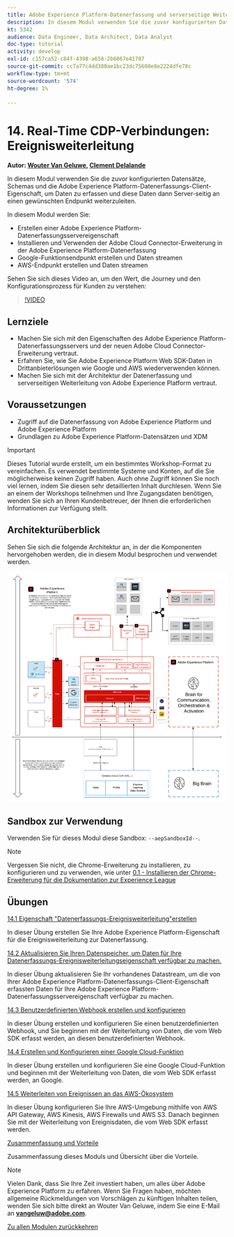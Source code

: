 ```yaml
---
title: Adobe Experience Platform-Datenerfassung und serverseitige Weiterleitung in Echtzeit
description: In diesem Modul verwenden Sie die zuvor konfigurierten Datensätze, Schemas und die Adobe Experience Platform-Datenerfassungsservereigenschaft, um Daten zu erfassen und diese Daten dann Server-seitig an einen gewünschten Endpunkt weiterzuleiten.
kt: 5342
audience: Data Engineer, Data Architect, Data Analyst
doc-type: tutorial
activity: develop
exl-id: c157ca52-c84f-4398-a658-2b6067e41707
source-git-commit: cc7a77c4dd380ae1bc23dc75608e8e2224dfe78c
workflow-type: tm+mt
source-wordcount: '574'
ht-degree: 1%

---
```


# 14. Real-Time CDP-Verbindungen: Ereignisweiterleitung

**Autor: [Wouter Van Geluwe](https://www.linkedin.com/in/woutervangeluwe/), [Clement Delalande](https://www.linkedin.com/in/clement-delalande/)**

In diesem Modul verwenden Sie die zuvor konfigurierten Datensätze, Schemas und die Adobe Experience Platform-Datenerfassungs-Client-Eigenschaft, um Daten zu erfassen und diese Daten dann Server-seitig an einen gewünschten Endpunkt weiterzuleiten.

In diesem Modul werden Sie:

- Erstellen einer Adobe Experience Platform-Datenerfassungsservereigenschaft
- Installieren und Verwenden der Adobe Cloud Connector-Erweiterung in der Adobe Experience Platform-Datenerfassung
- Google-Funktionsendpunkt erstellen und Daten streamen
- AWS-Endpunkt erstellen und Daten streamen

Sehen Sie sich dieses Video an, um den Wert, die Journey und den Konfigurationsprozess für Kunden zu verstehen:

>[!VIDEO](https://video.tv.adobe.com/v/331987?quality=12&learn=on)

## Lernziele

- Machen Sie sich mit den Eigenschaften des Adobe Experience Platform-Datenerfassungsservers und der neuen Adobe Cloud Connector-Erweiterung vertraut.
- Erfahren Sie, wie Sie Adobe Experience Platform Web SDK-Daten in Drittanbieterlösungen wie Google und AWS wiederverwenden können.
- Machen Sie sich mit der Architektur der Datenerfassung und serverseitigen Weiterleitung von Adobe Experience Platform vertraut.

## Voraussetzungen

- Zugriff auf die Datenerfassung von Adobe Experience Platform und Adobe Experience Platform
- Grundlagen zu Adobe Experience Platform-Datensätzen und XDM

>[!IMPORTANT]
>
>Dieses Tutorial wurde erstellt, um ein bestimmtes Workshop-Format zu vereinfachen. Es verwendet bestimmte Systeme und Konten, auf die Sie möglicherweise keinen Zugriff haben. Auch ohne Zugriff können Sie noch viel lernen, indem Sie diesen sehr detaillierten Inhalt durchlesen. Wenn Sie an einem der Workshops teilnehmen und Ihre Zugangsdaten benötigen, wenden Sie sich an Ihren Kundenbetreuer, der Ihnen die erforderlichen Informationen zur Verfügung stellt.

## Architekturüberblick

Sehen Sie sich die folgende Architektur an, in der die Komponenten hervorgehoben werden, die in diesem Modul besprochen und verwendet werden.

![Architekturüberblick](../../assets/images/architecturem21.png)

## Sandbox zur Verwendung

Verwenden Sie für dieses Modul diese Sandbox: `--aepSandboxId--`.

>[!NOTE]
>
>Vergessen Sie nicht, die Chrome-Erweiterung zu installieren, zu konfigurieren und zu verwenden, wie unter [0.1 - Installieren der Chrome-Erweiterung für die Dokumentation zur Experience League](../module0/ex1.md)

## Übungen

[14.1 Eigenschaft &quot;Datenerfassungs-Ereignisweiterleitung&quot;erstellen](./ex1.md)

In dieser Übung erstellen Sie Ihre Adobe Experience Platform-Eigenschaft für die Ereignisweiterleitung zur Datenerfassung.

[14.2 Aktualisieren Sie Ihren Datenspeicher, um Daten für Ihre Datenerfassungs-Ereignisweiterleitungseigenschaft verfügbar zu machen.](./ex2.md)

In dieser Übung aktualisieren Sie Ihr vorhandenes Datastream, um die von Ihrer Adobe Experience Platform-Datenerfassungs-Client-Eigenschaft erfassten Daten für Ihre Adobe Experience Platform-Datenerfassungsservereigenschaft verfügbar zu machen.

[14.3 Benutzerdefinierten Webhook erstellen und konfigurieren](./ex3.md)

In dieser Übung erstellen und konfigurieren Sie einen benutzerdefinierten Webhook, und Sie beginnen mit der Weiterleitung von Daten, die vom Web SDK erfasst werden, an diesen benutzerdefinierten Webhook.

[14.4 Erstellen und Konfigurieren einer Google Cloud-Funktion](./ex4.md)

In dieser Übung erstellen und konfigurieren Sie eine Google Cloud-Funktion und beginnen mit der Weiterleitung von Daten, die vom Web SDK erfasst werden, an Google.

[14.5 Weiterleiten von Ereignissen an das AWS-Ökosystem](./ex5.md)

In dieser Übung konfigurieren Sie Ihre AWS-Umgebung mithilfe von AWS API Gateway, AWS Kinesis, AWS Firewalls und AWS S3. Danach beginnen Sie mit der Weiterleitung von Ereignisdaten, die vom Web SDK erfasst werden.

[Zusammenfassung und Vorteile](./summary.md)

Zusammenfassung dieses Moduls und Übersicht über die Vorteile.

>[!NOTE]
>
>Vielen Dank, dass Sie Ihre Zeit investiert haben, um alles über Adobe Experience Platform zu erfahren. Wenn Sie Fragen haben, möchten allgemeine Rückmeldungen von Vorschlägen zu künftigen Inhalten teilen, wenden Sie sich bitte direkt an Wouter Van Geluwe, indem Sie eine E-Mail an **vangeluw@adobe.com**.

[Zu allen Modulen zurückkehren](../../overview.md)
